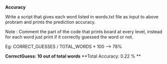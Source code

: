 **Accuracy**

Write a script that gives each word listed in words.txt file as input to above probram and prints the prediction accuracy.

Note : Comment the part of the code that prints board at every level, instead for each word just print if it correctly guessed the word or not.

Eg: CORRECT_GUESSES / TOTAL_WORDS * 100 --> 78% 


**CorrectGuess:  10 out of total words**
**Total Accuracy:  0.22 % **
